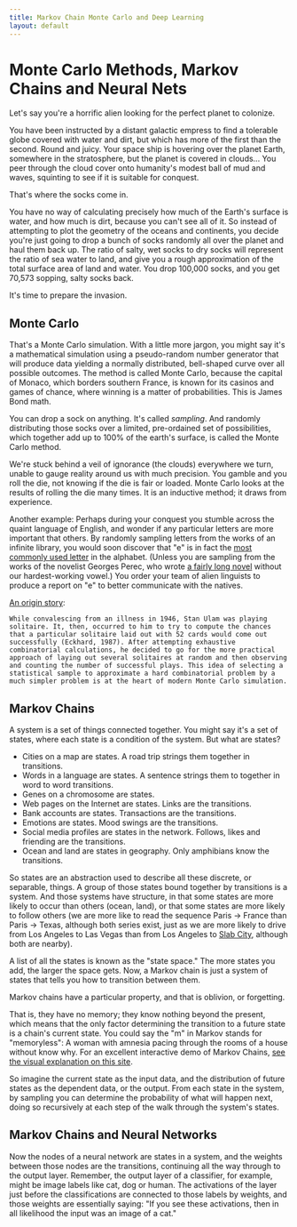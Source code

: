 ```yaml
---
title: Markov Chain Monte Carlo and Deep Learning
layout: default
---
```


# Monte Carlo Methods, Markov Chains and Neural Nets

Let's say you're a horrific alien looking for the perfect planet to colonize. 

You have been instructed by a distant galactic empress to find a tolerable globe covered with water and dirt, but which has more of the first than the second. Round and juicy. Your space ship is hovering over the planet Earth, somewhere in the stratosphere, but the planet is covered in clouds... You peer through the cloud cover onto humanity's modest ball of mud and waves, squinting to see if it is suitable for conquest. 

That's where the socks come in. 

You have no way of calculating precisely how much of the Earth's surface is water, and how much is dirt, because you can't see all of it. So instead of attempting to plot the geometry of the oceans and continents, you decide you're just going to drop a bunch of socks randomly all over the planet and haul them back up. The ratio of salty, wet socks to dry socks will represent the ratio of sea water to land, and give you a rough approximation of the total surface area of land and water. You drop 100,000 socks, and you get 70,573 sopping, salty socks back. 

It's time to prepare the invasion. 

## Monte Carlo 

That's a Monte Carlo simulation. With a little more jargon, you might say it's a mathematical simulation using a pseudo-random number generator that will produce data yielding a normally distributed, bell-shaped curve over all possible outcomes. The method is called Monte Carlo, because the capital of Monaco, which borders southern France, is known for its casinos and games of chance, where winning is a matter of probabilities. This is James Bond math. 

You can drop a sock on anything. It's called *sampling*. And randomly distributing those socks over a limited, pre-ordained set of possibilities, which together add up to 100% of the earth's surface, is called the Monte Carlo method. 

We're stuck behind a veil of ignorance (the clouds) everywhere we turn, unable to gauge reality around us with much precision. You gamble and you roll the die, not knowing if the die is fair or loaded. Monte Carlo looks at the results of rolling the die many times. It is an inductive method; it draws from experience.  

Another example: Perhaps during your conquest you stumble across the quaint language of English, and wonder if any particular letters are more important that others. By randomly sampling letters from the works of an infinite library, you would soon discover that "e" is in fact the [most commonly used letter](https://en.wikipedia.org/wiki/Letter_frequency#Relative_frequencies_of_letters_in_the_English_language) in the alphabet. (Unless you are sampling from the works of the novelist Georges Perec, who wrote [a fairly long novel](https://en.wikipedia.org/wiki/A_Void) without our hardest-working vowel.) You order your team of alien linguists to produce a report on "e" to better communicate with the natives. 

[An origin story](http://citeseerx.ist.psu.edu/viewdoc/download?doi=10.1.1.13.7133&rep=rep1&type=pdf): 

```
While convalescing from an illness in 1946, Stan Ulam was playing solitaire. It, then, occurred to him to try to compute the chances that a particular solitaire laid out with 52 cards would come out successfully (Eckhard, 1987). After attempting exhaustive combinatorial calculations, he decided to go for the more practical approach of laying out several solitaires at random and then observing and counting the number of successful plays. This idea of selecting a statistical sample to approximate a hard combinatorial problem by a much simpler problem is at the heart of modern Monte Carlo simulation.
```

## Markov Chains

A system is a set of things connected together. You might say it's a set of states, where each state is a condition of the system. But what are states? 

* Cities on a map are states. A road trip strings them together in transitions.
* Words in a language are states. A sentence strings them to together in word to word transitions.
* Genes on a chromosome are states. 
* Web pages on the Internet are states. Links are the transitions. 
* Bank accounts are states. Transactions are the transitions.
* Emotions are states. Mood swings are the transitions. 
* Social media profiles are states in the network. Follows, likes and friending are the transitions. 
* Ocean and land are states in geography. Only amphibians know the transitions. 

So states are an abstraction used to describe all these discrete, or separable, things. A group of those states bound together by transitions is a system. And those systems have structure, in that some states are more likely to occur than others (ocean, land), or that some states are more likely to follow others (we are more like to read the sequence Paris -> France than Paris -> Texas, although both series exist, just as we are more likely to drive from Los Angeles to Las Vegas than from Los Angeles to [Slab City](https://www.google.com/maps/place/Slab+City,+CA+92233/@33.2579686,-117.7035463,7z/data=!4m5!3m4!1s0x80d0b20527ca5ebf:0xa7f292448cbd1988!8m2!3d33.2579703!4d-115.4623352), although both are nearby). 

A list of all the states is known as the "state space." The more states you add, the larger the space gets. Now, a Markov chain is just a system of states that tells you how to transition between them. 

Markov chains have a particular property, and that is oblivion, or forgetting. 

That is, they have no memory; they know nothing beyond the present, which means that the only factor determining the transition to a future state is a chain's current state. You could say the "m" in Markov stands for "memoryless": A woman with amnesia pacing through the rooms of a house without know why. For an excellent interactive demo of Markov Chains, [see the visual explanation on this site](http://setosa.io/ev/markov-chains/).

So imagine the current state as the input data, and the distribution of future states as the dependent data, or the output. From each state in the system, by sampling you can determine the probability of what will happen next, doing so recursively at each step of the walk through the system's states.

## Markov Chains and Neural Networks

Now the nodes of a neural network are states in a system, and the weights between those nodes are the transitions, continuing all the way through to the output layer. Remember, the output layer of a classifier, for example, might be image labels like cat, dog or human. The activations of the layer just before the classifications are connected to those labels by weights, and those weights are essentially saying: "If you see these activations, then in all likelihood the input was an image of a cat." 
